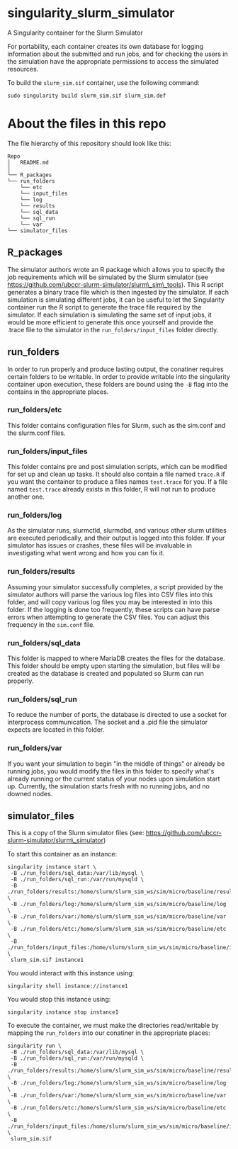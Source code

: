 # singularity_slurm_simulator
A Singularity container for the Slurm Simulator

For portability, each container creates its own database for logging information about the submitted and run jobs, and for checking the users in the simulation have the appropriate permissions to access the simulated resources.

To build the `slurm_sim.sif` container, use the following command:
```
sudo singularity build slurm_sim.sif slurm_sim.def
```
# About the files in this repo
The file hierarchy of this repository should look like this:
```
Repo
│   README.md
│   
└── R_packages
└── run_folders
    └── etc
    └── input_files
    └── log
    └── results
    └── sql_data
    └── sql_run
    └── var
└── simulator_files
```
## R\_packages
The simulator authors wrote an R package which allows you to specify the job requirements which will be simulated by the Slurm simulator (see https://github.com/ubccr-slurm-simulator/slurm\_sim\_tools).  This R script generates a binary trace file which is then ingested by the simulator.  If each simulation is simulating different jobs, it can be useful to let the Singularity container run the R script to generate the trace file required by the simulator.  If each simulation is simulating the same set of input jobs, it would be more efficient to generate this once yourself and provide the .trace file to the simulator in the `run_folders/input_files` folder directly.

## run\_folders
In order to run properly and produce lasting output, the conatiner requires certain folders to be writable. In order to provide writable into the singularity container upon execution, these folders are bound using the `-B` flag into the contains in the appropriate places.

###  run\_folders/etc
This folder contains configuration files for Slurm, such as the sim.conf and the slurm.conf files.

### run\_folders/input\_files
This folder contains pre and post simulation scripts, which can be modified for set up and clean up tasks.  It should also contain a file named `trace.R` if you want the container to produce a files names `test.trace` for you.  If a file named `test.trace` already exists in this folder, R will not run to produce another one.

### run\_folders/log
As the simulator runs, slurmctld, slurmdbd, and various other slurm utilities are executed periodically, and their output is logged into this folder.  If your simulator has issues or crashes, these files will be invaluable in investigating what went wrong and how you can fix it.

### run\_folders/results
Assuming your simulator successfully completes, a script provided by the simulator authors will parse the various log files into CSV files into this folder, and will copy various log files you may be interested in into this folder.  If the logging is done too frequently, these scripts can have parse errors when attempting to generate the CSV files.  You can adjust this frequency in the `sim.conf` file.

### run\_folders/sql\_data
This folder is mapped to where MariaDB creates the files for the database.  This folder should be empty upon starting the simulation, but files will be created as the database is created and populated so Slurm can run properly.

### run\_folders/sql\_run
To reduce the number of ports, the database is directed to use a socket for interprocess communication.  The socket and a .pid file the simulator expects are located in this folder.

### run\_folders/var
If you want your simulation to begin "in the middle of things" or already be running jobs, you would modify the files in this folder to specify what's already running or the current status of your nodes upon simulation start up.  Currently, the simulation starts fresh with no running jobs, and no downed nodes.

## simulator\_files
This is a copy of the Slurm simulator files (see: https://github.com/ubccr-slurm-simulator/slurm\_simulator)

To start this container as an instance:
```
singularity instance start \
 -B ./run_folders/sql_data:/var/lib/mysql \
 -B ./run_folders/sql_run:/var/run/mysqld \
 -B ./run_folders/results:/home/slurm/slurm_sim_ws/sim/micro/baseline/results \
 -B ./run_folders/log:/home/slurm/slurm_sim_ws/sim/micro/baseline/log \
 -B ./run_folders/var:/home/slurm/slurm_sim_ws/sim/micro/baseline/var \
 -B ./run_folders/etc:/home/slurm/slurm_sim_ws/sim/micro/baseline/etc \
 -B ./run_folders/input_files:/home/slurm/slurm_sim_ws/sim/micro/baseline/input_files \
 slurm_sim.sif instance1
```
You would interact with this instance using:
```
singularity shell instance://instance1
```

You would stop this instance using:
```
singularity instance stop instance1
```

To execute the container, we must make the directories read/writable by mapping the `run_folders` into our conatiner in the appropriate places: 
```
singularity run \
 -B ./run_folders/sql_data:/var/lib/mysql \
 -B ./run_folders/sql_run:/var/run/mysqld \
 -B ./run_folders/results:/home/slurm/slurm_sim_ws/sim/micro/baseline/results \
 -B ./run_folders/log:/home/slurm/slurm_sim_ws/sim/micro/baseline/log \
 -B ./run_folders/var:/home/slurm/slurm_sim_ws/sim/micro/baseline/var \
 -B ./run_folders/etc:/home/slurm/slurm_sim_ws/sim/micro/baseline/etc \
 -B ./run_folders/input_files:/home/slurm/slurm_sim_ws/sim/micro/baseline/input_files \
 slurm_sim.sif 
```
